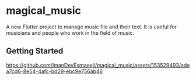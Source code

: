 # magical_music

A new Flutter project to manage music file and their text.
It is useful for musicians and people who work in the field of music.

## Getting Started

https://github.com/ImanDevEsmaeeli/magical_music/assets/153529493/adea7cd6-8e54-4afc-bd29-ebc9e756ab46

